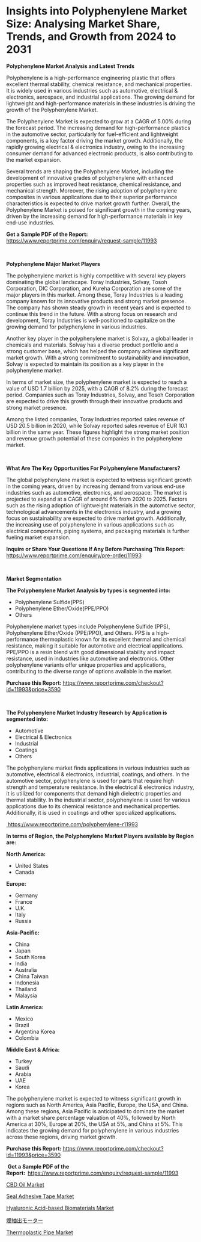 <p><h1>Insights into Polyphenylene Market Size: Analysing Market Share, Trends, and Growth from 2024 to 2031</h1></p><p><strong>Polyphenylene Market Analysis and Latest Trends</strong></p>
<p><p>Polyphenylene is a high-performance engineering plastic that offers excellent thermal stability, chemical resistance, and mechanical properties. It is widely used in various industries such as automotive, electrical & electronics, aerospace, and industrial applications. The growing demand for lightweight and high-performance materials in these industries is driving the growth of the Polyphenylene Market.</p><p>The Polyphenylene Market is expected to grow at a CAGR of 5.00% during the forecast period. The increasing demand for high-performance plastics in the automotive sector, particularly for fuel-efficient and lightweight components, is a key factor driving the market growth. Additionally, the rapidly growing electrical & electronics industry, owing to the increasing consumer demand for advanced electronic products, is also contributing to the market expansion.</p><p>Several trends are shaping the Polyphenylene Market, including the development of innovative grades of polyphenylene with enhanced properties such as improved heat resistance, chemical resistance, and mechanical strength. Moreover, the rising adoption of polyphenylene composites in various applications due to their superior performance characteristics is expected to drive market growth further. Overall, the Polyphenylene Market is poised for significant growth in the coming years, driven by the increasing demand for high-performance materials in key end-use industries.</p></p>
<p><strong>Get a Sample PDF of the Report:&nbsp;</strong> <a href="https://www.reportprime.com/enquiry/request-sample/11993">https://www.reportprime.com/enquiry/request-sample/11993</a></p>
<p>&nbsp;</p>
<p><strong>Polyphenylene Major Market Players</strong></p>
<p><p>The polyphenylene market is highly competitive with several key players dominating the global landscape. Toray Industries, Solvay, Tosoh Corporation, DIC Corporation, and Kureha Corporation are some of the major players in this market. Among these, Toray Industries is a leading company known for its innovative products and strong market presence. The company has shown steady growth in recent years and is expected to continue this trend in the future. With a strong focus on research and development, Toray Industries is well-positioned to capitalize on the growing demand for polyphenylene in various industries.</p><p>Another key player in the polyphenylene market is Solvay, a global leader in chemicals and materials. Solvay has a diverse product portfolio and a strong customer base, which has helped the company achieve significant market growth. With a strong commitment to sustainability and innovation, Solvay is expected to maintain its position as a key player in the polyphenylene market.</p><p>In terms of market size, the polyphenylene market is expected to reach a value of USD 1.7 billion by 2025, with a CAGR of 8.2% during the forecast period. Companies such as Toray Industries, Solvay, and Tosoh Corporation are expected to drive this growth through their innovative products and strong market presence.</p><p>Among the listed companies, Toray Industries reported sales revenue of USD 20.5 billion in 2020, while Solvay reported sales revenue of EUR 10.1 billion in the same year. These figures highlight the strong market position and revenue growth potential of these companies in the polyphenylene market.</p></p>
<p>&nbsp;</p>
<p><strong>What Are The Key Opportunities For Polyphenylene Manufacturers?</strong></p>
<p><p>The global polyphenylene market is expected to witness significant growth in the coming years, driven by increasing demand from various end-use industries such as automotive, electronics, and aerospace. The market is projected to expand at a CAGR of around 6% from 2020 to 2025. Factors such as the rising adoption of lightweight materials in the automotive sector, technological advancements in the electronics industry, and a growing focus on sustainability are expected to drive market growth. Additionally, the increasing use of polyphenylene in various applications such as electrical components, piping systems, and packaging materials is further fueling market expansion.</p></p>
<p><strong>Inquire or Share Your Questions If Any Before Purchasing This Report:</strong> <a href="https://www.reportprime.com/enquiry/pre-order/11993">https://www.reportprime.com/enquiry/pre-order/11993</a></p>
<p>&nbsp;</p>
<p><strong>Market Segmentation</strong></p>
<p><strong>The Polyphenylene Market Analysis by types is segmented into:</strong></p>
<p><ul><li>Polyphenylene Sulfide(PPS)</li><li>Polyphenylene Ether/Oxide(PPE/PPO)</li><li>Others</li></ul></p>
<p><p>Polyphenylene market types include Polyphenylene Sulfide (PPS), Polyphenylene Ether/Oxide (PPE/PPO), and Others. PPS is a high-performance thermoplastic known for its excellent thermal and chemical resistance, making it suitable for automotive and electrical applications. PPE/PPO is a resin blend with good dimensional stability and impact resistance, used in industries like automotive and electronics. Other polyphenylene variants offer unique properties and applications, contributing to the diverse range of options available in the market.</p></p>
<p><strong>Purchase this Report:&nbsp;</strong><a href="https://www.reportprime.com/checkout?id=11993&price=3590">https://www.reportprime.com/checkout?id=11993&price=3590</a></p>
<p>&nbsp;</p>
<p><strong>The Polyphenylene Market Industry Research by Application is segmented into:</strong></p>
<p><ul><li>Automotive</li><li>Electrical & Electronics</li><li>Industrial</li><li>Coatings</li><li>Others</li></ul></p>
<p><p>The polyphenylene market finds applications in various industries such as automotive, electrical & electronics, industrial, coatings, and others. In the automotive sector, polyphenylene is used for parts that require high strength and temperature resistance. In the electrical & electronics industry, it is utilized for components that demand high dielectric properties and thermal stability. In the industrial sector, polyphenylene is used for various applications due to its chemical resistance and mechanical properties. Additionally, it is used in coatings and other specialized applications.</p></p>
<p><a href="https://www.reportprime.com/polyphenylene-r11993">&nbsp;https://www.reportprime.com/polyphenylene-r11993</a></p>
<p><strong>In terms of Region, the Polyphenylene Market Players available by Region are:</strong></p>
<p>
    <p> <strong> North America: </strong>
        <ul>
            <li>United States</li>
            <li>Canada</li>
        </ul>
        </p> 
    <p> <strong> Europe: </strong>
        <ul>
            <li>Germany</li>
            <li>France</li>
            <li>U.K.</li>
            <li>Italy</li>
            <li>Russia</li>
        </ul>
        </p> 
    <p> <strong> Asia-Pacific: </strong>
        <ul>
            <li>China</li>
            <li>Japan</li>
            <li>South Korea</li>
            <li>India</li>
            <li>Australia</li>
            <li>China Taiwan</li>
            <li>Indonesia</li>
            <li>Thailand</li>
            <li>Malaysia</li>
        </ul>
        </p> 
    <p> <strong> Latin America: </strong>
        <ul>
            <li>Mexico</li>
            <li>Brazil</li>
            <li>Argentina Korea</li>
            <li>Colombia</li>
        </ul>
        </p> 
    <p> <strong> Middle East & Africa: </strong>
        <ul>
            <li>Turkey</li>
            <li>Saudi</li>
            <li>Arabia</li>
            <li>UAE</li>
            <li>Korea</li>
        </ul>
    </p>
    </p>
<p><p>The polyphenylene market is expected to witness significant growth in regions such as North America, Asia Pacific, Europe, the USA, and China. Among these regions, Asia Pacific is anticipated to dominate the market with a market share percentage valuation of 40%, followed by North America at 30%, Europe at 20%, the USA at 5%, and China at 5%. This indicates the growing demand for polyphenylene in various industries across these regions, driving market growth.</p></p>
<p><strong>Purchase this Report: </strong><a href="https://www.reportprime.com/checkout?id=11993&price=3590">https://www.reportprime.com/checkout?id=11993&price=3590</a></p>
<p>&nbsp;<strong>Get a Sample PDF of the Report:&nbsp;&nbsp;</strong><a href="https://www.reportprime.com/enquiry/request-sample/11993">https://www.reportprime.com/enquiry/request-sample/11993</a></p>
<p><strong></strong></p>
<p><p><a href="https://medium.com/@leefer759644/cbd-oil-market-growth-outlook-from-2024-to-2031-and-it-is-projecting-at-4-8-1c757f5bc555">CBD Oil Market</a></p><p><a href="https://github.com/dancokkoe288/Market-Research-Report-List-1/blob/main/seal-adhesive-tape-market.md">Seal Adhesive Tape Market</a></p><p><a href="https://medium.com/@leefer759644/insights-into-the-hyaluronic-acid-based-biomaterials-market-size-which-is-expanding-with-a-6-7-679cc77ea87b">Hyaluronic Acid-based Biomaterials Market</a></p><p><a href="https://medium.com/@carolynsparkly/2024%E5%B9%B4%E3%81%8B%E3%82%892031%E5%B9%B4%E3%81%BE%E3%81%A7%E3%81%AE%E6%9C%9F%E9%96%93%E3%81%AB%E4%BA%88%E6%B8%AC%E3%81%95%E3%82%8C%E3%81%9F%E7%85%99%E6%8E%92%E5%87%BA%E3%83%A2%E3%83%BC%E3%82%BF%E3%83%BC%E5%B8%82%E5%A0%B4%E3%81%AE%E5%8B%95%E6%85%8B%E3%81%A8%E6%88%90%E9%95%B7%E3%83%89%E3%83%A9%E3%82%A4%E3%83%90%E3%83%BC%E3%82%92%E5%88%86%E6%9E%90%E3%81%99%E3%82%8B-462c08efa316">煙抽出モーター</a></p><p><a href="https://www.linkedin.com/pulse/thermoplastic-pipe-market-outlook-forecast-from-2024-2031-athenaur-rogte">Thermoplastic Pipe Market</a></p></p>
